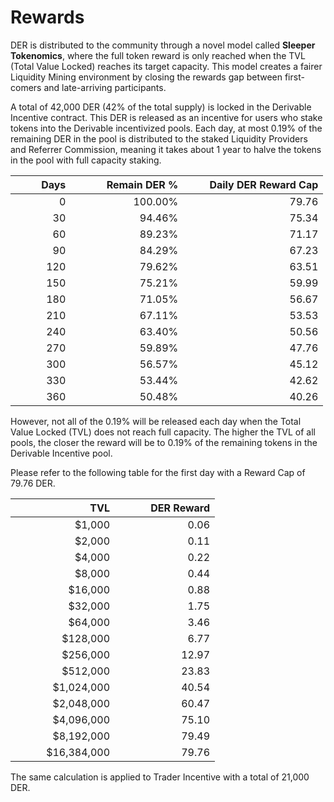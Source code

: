 # Rewards

DER is distributed to the community through a novel model called **Sleeper Tokenomics**, where the full token reward is only reached when the TVL (Total Value Locked) reaches its target capacity. This model creates a fairer Liquidity Mining environment by closing the rewards gap between first-comers and late-arriving participants.

A total of 42,000 DER (42% of the total supply) is locked in the Derivable Incentive contract. This DER is released as an incentive for users who stake tokens into the Derivable incentivized pools. Each day, at most 0.19% of the remaining DER in the pool is distributed to the staked Liquidity Providers and Referrer Commission, meaning it takes about 1 year to halve the tokens in the pool with full capacity staking.

<table><thead><tr><th width="80.33333333333331" align="right">Days</th><th width="164" align="right">Remain DER %</th><th width="208" align="right">Daily DER Reward Cap</th></tr></thead><tbody><tr><td align="right">0</td><td align="right">100.00%</td><td align="right">79.76</td></tr><tr><td align="right">30</td><td align="right">94.46%</td><td align="right">75.34</td></tr><tr><td align="right">60</td><td align="right">89.23%</td><td align="right">71.17</td></tr><tr><td align="right">90</td><td align="right">84.29%</td><td align="right">67.23</td></tr><tr><td align="right">120</td><td align="right">79.62%</td><td align="right">63.51</td></tr><tr><td align="right">150</td><td align="right">75.21%</td><td align="right">59.99</td></tr><tr><td align="right">180</td><td align="right">71.05%</td><td align="right">56.67</td></tr><tr><td align="right">210</td><td align="right">67.11%</td><td align="right">53.53</td></tr><tr><td align="right">240</td><td align="right">63.40%</td><td align="right">50.56</td></tr><tr><td align="right">270</td><td align="right">59.89%</td><td align="right">47.76</td></tr><tr><td align="right">300</td><td align="right">56.57%</td><td align="right">45.12</td></tr><tr><td align="right">330</td><td align="right">53.44%</td><td align="right">42.62</td></tr><tr><td align="right">360</td><td align="right">50.48%</td><td align="right">40.26</td></tr></tbody></table>

However, not all of the 0.19% will be released each day when the Total Value Locked (TVL) does not reach full capacity. The higher the TVL of all pools, the closer the reward will be to 0.19% of the remaining tokens in the Derivable Incentive pool.

Please refer to the following table for the first day with a Reward Cap of 79.76 DER.

<table><thead><tr><th width="151" align="right">TVL</th><th width="144" align="right">DER Reward</th></tr></thead><tbody><tr><td align="right">$1,000</td><td align="right">0.06</td></tr><tr><td align="right">$2,000</td><td align="right">0.11</td></tr><tr><td align="right">$4,000</td><td align="right">0.22</td></tr><tr><td align="right">$8,000</td><td align="right">0.44</td></tr><tr><td align="right">$16,000</td><td align="right">0.88</td></tr><tr><td align="right">$32,000</td><td align="right">1.75</td></tr><tr><td align="right">$64,000</td><td align="right">3.46</td></tr><tr><td align="right">$128,000</td><td align="right">6.77</td></tr><tr><td align="right">$256,000</td><td align="right">12.97</td></tr><tr><td align="right">$512,000</td><td align="right">23.83</td></tr><tr><td align="right">$1,024,000</td><td align="right">40.54</td></tr><tr><td align="right">$2,048,000</td><td align="right">60.47</td></tr><tr><td align="right">$4,096,000</td><td align="right">75.10</td></tr><tr><td align="right">$8,192,000</td><td align="right">79.49</td></tr><tr><td align="right">$16,384,000</td><td align="right">79.76</td></tr></tbody></table>

The same calculation is applied to Trader Incentive with a total of 21,000 DER.
